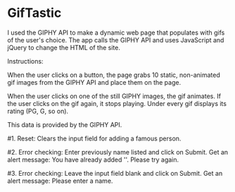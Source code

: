 # GifTastic

I used the GIPHY API to make a dynamic web page that populates with gifs of the user's choice. The app calls the GIPHY API and uses JavaScript and jQuery to change the HTML of the site.

Instructions:

When the user clicks on a button, the page grabs 10 static, non-animated gif images from the GIPHY API and place them on the page.

When the user clicks on one of the still GIPHY images, the gif animates. If the user clicks on the gif again, it stops playing.
Under every gif displays its rating (PG, G, so on).

This data is provided by the GIPHY API.

#1. Reset: Clears the input field for adding a famous person.

#2. Error checking: Enter previously name listed and click on Submit. Get an alert message: You have already added '<name>'. Please try again.

#3. Error checking: Leave the input field blank and click on Submit. Get an alert message: Please enter a name. 


